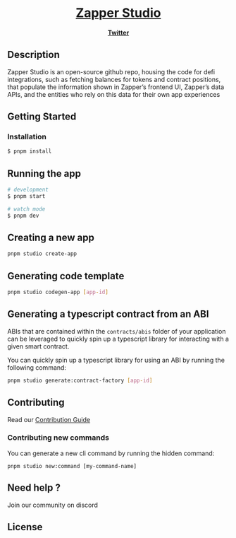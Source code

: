 <h1 align="center" style="border-bottom: none">
    <b>
        <a href="https://zapper.fi/">Zapper Studio</a><br>
    </b>
</h1>

<p align="center">
    <a href="https://twitter.com/zapper_fi"><b>Twitter</b></a>
</p>

## Description

Zapper Studio is an open-source github repo, housing the code for defi integrations, such as fetching balances for tokens and contract positions, that populate the information shown in Zapper’s frontend UI, Zapper’s data APIs, and the entities who rely on this data for their own app experiences

## Getting Started

### Installation

```bash
$ pnpm install
```

## Running the app

```bash
# development
$ pnpm start

# watch mode
$ pnpm dev
```

## Creating a new app

```bash
pnpm studio create-app
```

## Generating code template

```bash
pnpm studio codegen-app [app-id]
```

## Generating a typescript contract from an ABI

ABIs that are contained within the `contracts/abis` folder of your application can be leveraged
to quickly spin up a typescript library for interacting with a given smart contract.

You can quickly spin up a typescript library for using an ABI by running the following command:

```bash
pnpm studio generate:contract-factory [app-id]
```

## Contributing

Read our [Contribution Guide](contribution.md)

### Contributing new commands

You can generate a new cli command by running the hidden command:

```
pnpm studio new:command [my-command-name]
```

## Need help ?

Join our community on discord

## License
